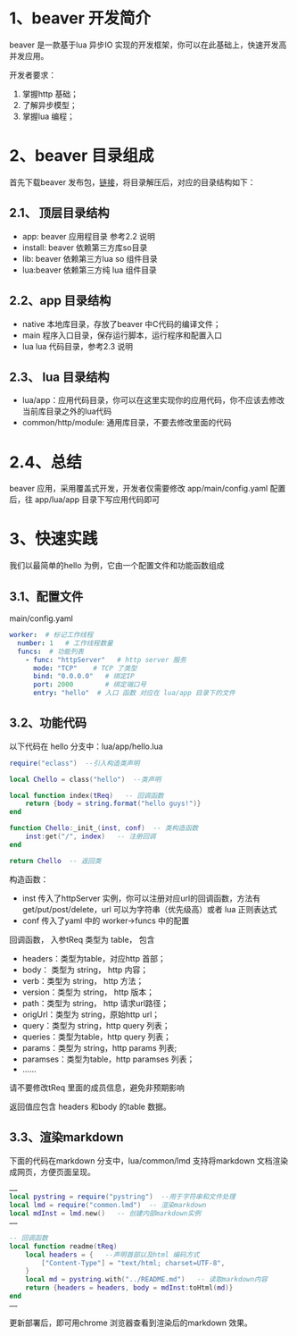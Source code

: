 # 1、beaver 开发简介

beaver 是一款基于lua 异步IO 实现的开发框架，你可以在此基础上，快速开发高并发应用。

开发者要求：
1. 掌握http 基础；
2. 了解异步模型；
3. 掌握lua 编程；

# 2、beaver 目录组成

首先下载beaver 发布包，[链接](https://gitee.com/chuyansz/beaver/releases/download/0.1-1/beaver-x64.0.1-1.tar.gz)，将目录解压后，对应的目录结构如下：

## 2.1、 顶层目录结构

* app: beaver 应用程目录 参考2.2 说明
* install: beaver 依赖第三方库so目录
* lib: beaver 依赖第三方lua so 组件目录
* lua:beaver 依赖第三方纯 lua 组件目录  

## 2.2、app 目录结构

* native 本地库目录，存放了beaver 中C代码的编译文件；
* main 程序入口目录，保存运行脚本，运行程序和配置入口
* lua lua 代码目录，参考2.3 说明

## 2.3、 lua 目录结构

* lua/app：应用代码目录，你可以在这里实现你的应用代码，你不应该去修改当前库目录之外的lua代码
* common/http/module: 通用库目录，不要去修改里面的代码

# 2.4、总结

beaver 应用，采用覆盖式开发，开发者仅需要修改 app/main/config.yaml 配置后，往 app/lua/app 目录下写应用代码即可

# 3、快速实践

我们以最简单的hello 为例，它由一个配置文件和功能函数组成

## 3.1、配置文件

main/config.yaml

```yaml
worker:  # 标记工作线程
  number: 1   # 工作线程数量
  funcs:  # 功能列表
    - func: "httpServer"   # http server 服务
      mode: "TCP"    # TCP 了类型
      bind: "0.0.0.0"   # 绑定IP
      port: 2000        # 绑定端口号
      entry: "hello"  # 入口 函数 对应在 lua/app 目录下的文件
```

## 3.2、功能代码

以下代码在 hello 分支中：lua/app/hello.lua

```lua
require("eclass")  --引入构造类声明

local Chello = class("hello")  --类声明

local function index(tReq)   -- 回调函数
    return {body = string.format("hello guys!")}
end

function Chello:_init_(inst, conf)  -- 类构造函数
    inst:get("/", index)   -- 注册回调
end

return Chello  -- 返回类
```

构造函数：

* inst 传入了httpServer 实例，你可以注册对应url的回调函数，方法有 get/put/post/delete，url 可以为字符串（优先级高）或者 lua 正则表达式
* conf 传入了yaml 中的 worker->funcs 中的配置

回调函数， 入参tReq 类型为 table， 包含

* headers：类型为table，对应http 首部；
* body： 类型为 string， http 内容；
* verb：类型为 string， http 方法；
* version：类型为 string， http 版本；
* path：类型为 string， http 请求url路径；
* origUrl：类型为 string，原始http url；
* query：类型为 string，http query 列表；
* queries：类型为table，http query 列表；
* params：类型为 string，http params 列表;
* paramses：类型为table，http paramses 列表；
* ……

请不要修改tReq 里面的成员信息，避免非预期影响

返回值应包含 headers 和body 的table 数据。

## 3.3、渲染markdown

下面的代码在markdown 分支中，lua/common/lmd 支持将markdown 文档渲染成网页，方便页面呈现。

```lua
……
local pystring = require("pystring")  --用于字符串和文件处理
local lmd = require("common.lmd")  -- 渲染markdown
local mdInst = lmd.new()   -- 创建内部markdown实例
……

-- 回调函数
local function readme(tReq)
    local headers = {   --声明首部以及html 编码方式
        ["Content-Type"] = "text/html; charset=UTF-8",
    }
    local md = pystring.with("../README.md")   -- 读取markdown内容
    return {headers = headers, body = mdInst:toHtml(md)}
end
……

```

更新部署后，即可用chrome 浏览器查看到渲染后的markdown 效果。



